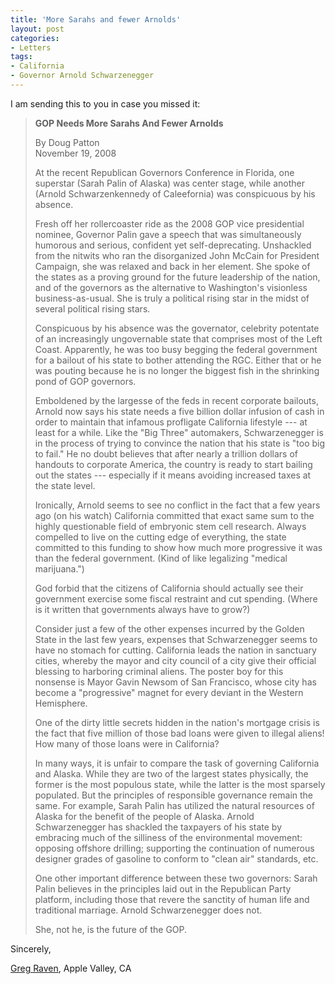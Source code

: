 ```yaml
---
title: 'More Sarahs and fewer Arnolds'
layout: post
categories:
- Letters
tags:
- California
- Governor Arnold Schwarzenegger
---
```


I am sending this to you in case you missed it:

> **GOP Needs More Sarahs And Fewer Arnolds**
> 
> By Doug Patton  
> November 19, 2008
> 
> At the recent Republican Governors Conference in Florida, one superstar (Sarah Palin of Alaska) was center stage, while another (Arnold Schwarzenkennedy of Caleefornia) was conspicuous by his absence.
> 
> Fresh off her rollercoaster ride as the 2008 GOP vice presidential nominee, Governor Palin gave a speech that was simultaneously humorous and serious, confident yet self-deprecating. Unshackled from the nitwits who ran the disorganized John McCain for President Campaign, she was relaxed and back in her element. She spoke of the states as a proving ground for the future leadership of the nation, and of the governors as the alternative to Washington's visionless business-as-usual. She is truly a political rising star in the midst of several political rising stars.
> 
> Conspicuous by his absence was the governator, celebrity potentate of an increasingly ungovernable state that comprises most of the Left Coast. Apparently, he was too busy begging the federal government for a bailout of his state to bother attending the RGC. Either that or he was pouting because he is no longer the biggest fish in the shrinking pond of GOP governors.
> 
> Emboldened by the largesse of the feds in recent corporate bailouts, Arnold now says his state needs a five billion dollar infusion of cash in order to maintain that infamous profligate California lifestyle --- at least for a while. Like the "Big Three" automakers, Schwarzenegger is in the process of trying to convince the nation that his state is "too big to fail." He no doubt believes that after nearly a trillion dollars of handouts to corporate America, the country is ready to start bailing out the states --- especially if it means avoiding increased taxes at the state level.
> 
> Ironically, Arnold seems to see no conflict in the fact that a few years ago (on his watch) California committed that exact same sum to the highly questionable field of embryonic stem cell research. Always compelled to live on the cutting edge of everything, the state committed to this funding to show how much more progressive it was than the federal government. (Kind of like legalizing "medical marijuana.")
> 
> God forbid that the citizens of California should actually see their government exercise some fiscal restraint and cut spending. (Where is it written that governments always have to grow?)
> 
> Consider just a few of the other expenses incurred by the Golden State in the last few years, expenses that Schwarzenegger seems to have no stomach for cutting. California leads the nation in sanctuary cities, whereby the mayor and city council of a city give their official blessing to harboring criminal aliens. The poster boy for this nonsense is Mayor Gavin Newsom of San Francisco, whose city has become a "progressive" magnet for every deviant in the Western Hemisphere.
> 
> One of the dirty little secrets hidden in the nation's mortgage crisis is the fact that five million of those bad loans were given to illegal aliens! How many of those loans were in California?
> 
> In many ways, it is unfair to compare the task of governing California and Alaska. While they are two of the largest states physically, the former is the most populous state, while the latter is the most sparsely populated. But the principles of responsible governance remain the same. For example, Sarah Palin has utilized the natural resources of Alaska for the benefit of the people of Alaska. Arnold Schwarzenegger has shackled the taxpayers of his state by embracing much of the silliness of the environmental movement: opposing offshore drilling; supporting the continuation of numerous designer grades of gasoline to conform to "clean air" standards, etc.
> 
> One other important difference between these two governors: Sarah Palin believes in the principles laid out in the Republican Party platform, including those that revere the sanctity of human life and traditional marriage. Arnold Schwarzenegger does not.
> 
> She, not he, is the future of the GOP.

Sincerely,

[Greg Raven](https://www.gregraven.org/), Apple Valley, CA